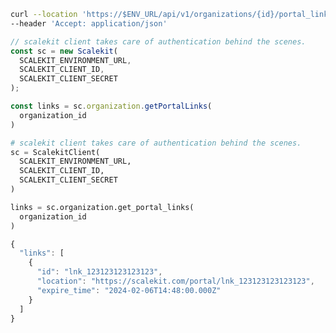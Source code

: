 
<CodeWithHeader method="get" endpoint="/api/v1/organizations/{id}/portal_links">
<Tabs groupId="tech-stack" queryString>
<TabItem value="curl" label="cURL">

```bash showLineNumbers
curl --location 'https://$ENV_URL/api/v1/organizations/{id}/portal_links' \
--header 'Accept: application/json'
```

</TabItem>
<TabItem value="nodejs" label="Node.js">

```js showLineNumbers
// scalekit client takes care of authentication behind the scenes.
const sc = new Scalekit(
  SCALEKIT_ENVIRONMENT_URL,
  SCALEKIT_CLIENT_ID,
  SCALEKIT_CLIENT_SECRET
);

const links = sc.organization.getPortalLinks(
  organization_id
)

```

</TabItem>
<TabItem value="py" label="Python">

```python showLineNumbers
# scalekit client takes care of authentication behind the scenes.
sc = ScalekitClient(
  SCALEKIT_ENVIRONMENT_URL,
  SCALEKIT_CLIENT_ID,
  SCALEKIT_CLIENT_SECRET
)

links = sc.organization.get_portal_links(
  organization_id
)

```

</TabItem>
</Tabs>
</CodeWithHeader>
<CodeWithHeader title="Response">

```js
{
  "links": [
    {
      "id": "lnk_123123123123123",
      "location": "https://scalekit.com/portal/lnk_123123123123123",
      "expire_time": "2024-02-06T14:48:00.000Z"
    }
  ]
}
```

</CodeWithHeader>
